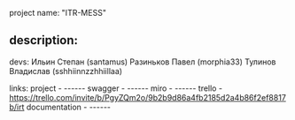 project name:
"ITR-MESS"

description:
-----------

devs:
Ильин Степан (santamus) 
Разиньков Павел (morphia33)
Тулинов Владислав (sshhiinnzzhhiillaa)

links:
project - ------
swagger - ------
miro - ------
trello - https://trello.com/invite/b/PgyZQm2o/9b2b9d86a4fb2185d2a4b86f2ef8817b/irt
documentation - ------
